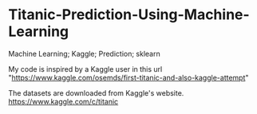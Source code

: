 # Titanic-Prediction-Using-Machine-Learning
Machine Learning; Kaggle; Prediction; sklearn

My code is inspired by a Kaggle user in this url "https://www.kaggle.com/osemds/first-titanic-and-also-kaggle-attempt"

The datasets are downloaded from Kaggle's website. https://www.kaggle.com/c/titanic
